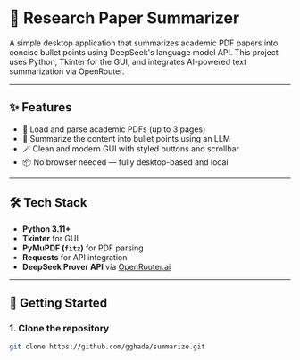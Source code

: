 # 🧠 Research Paper Summarizer

A simple desktop application that summarizes academic PDF papers into concise bullet points using DeepSeek's language model API. This project uses Python, Tkinter for the GUI, and integrates AI-powered text summarization via OpenRouter.

---

## ✨ Features

- 📄 Load and parse academic PDFs (up to 3 pages)
- 🤖 Summarize the content into bullet points using an LLM
- 🪄 Clean and modern GUI with styled buttons and scrollbar
- 📦 No browser needed — fully desktop-based and local

---

## 🛠 Tech Stack

- **Python 3.11+**
- **Tkinter** for GUI
- **PyMuPDF (`fitz`)** for PDF parsing
- **Requests** for API integration
- **DeepSeek Prover API** via [OpenRouter.ai](https://openrouter.ai/)

---

## 🚀 Getting Started

### 1. Clone the repository

```bash
git clone https://github.com/gghada/summarize.git
